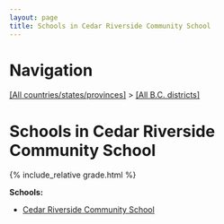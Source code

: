 ```yaml
---
layout: page
title: Schools in Cedar Riverside Community School
---
```

# Navigation

[[All countries/states/provinces]](../..) > [[All B.C. districts]](..)

# Schools in Cedar Riverside Community School

{% include_relative grade.html %}

**Schools:**

- [Cedar Riverside Community School](Cedar_Riverside_Community_School.md)
